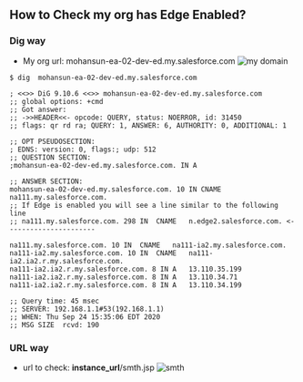 ## How to Check my org has Edge Enabled?

### Dig way
- My org url: mohansun-ea-02-dev-ed.my.salesforce.com
![my domain](img/mydomain-1.png)

```
$ dig  mohansun-ea-02-dev-ed.my.salesforce.com

; <<>> DiG 9.10.6 <<>> mohansun-ea-02-dev-ed.my.salesforce.com
;; global options: +cmd
;; Got answer:
;; ->>HEADER<<- opcode: QUERY, status: NOERROR, id: 31450
;; flags: qr rd ra; QUERY: 1, ANSWER: 6, AUTHORITY: 0, ADDITIONAL: 1

;; OPT PSEUDOSECTION:
; EDNS: version: 0, flags:; udp: 512
;; QUESTION SECTION:
;mohansun-ea-02-dev-ed.my.salesforce.com. IN A

;; ANSWER SECTION:
mohansun-ea-02-dev-ed.my.salesforce.com. 10 IN CNAME na111.my.salesforce.com.
;; If Edge is enabled you will see a line similar to the following line
;; na111.my.salesforce.com. 298 IN	CNAME	n.edge2.salesforce.com. <----------------------

na111.my.salesforce.com. 10	IN	CNAME	na111-ia2.my.salesforce.com.
na111-ia2.my.salesforce.com. 10	IN	CNAME	na111-ia2.ia2.r.my.salesforce.com.
na111-ia2.ia2.r.my.salesforce.com. 8 IN	A	13.110.35.199
na111-ia2.ia2.r.my.salesforce.com. 8 IN	A	13.110.34.71
na111-ia2.ia2.r.my.salesforce.com. 8 IN	A	13.110.34.199

;; Query time: 45 msec
;; SERVER: 192.168.1.1#53(192.168.1.1)
;; WHEN: Thu Sep 24 15:35:06 EDT 2020
;; MSG SIZE  rcvd: 190

```


### URL way
- url to check: **instance_url**/smth.jsp
![smth](img/edgeEnabled-check.png) 

